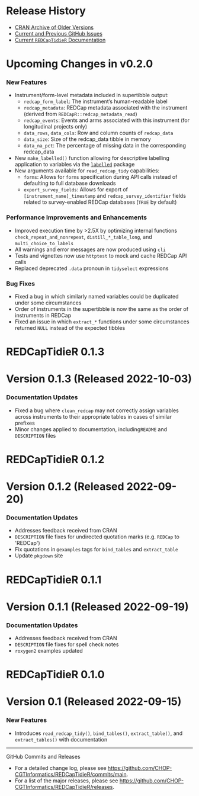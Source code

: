 # Release History

* [CRAN Archive of Older Versions](https://cran.r-project.org/src/contrib/Archive/REDCapTidieR/)
* [Current and Previous GitHub Issues](https://github.com/CHOP-CGTInformatics/REDCapTidieR/issues)
* [Current `REDCapTidieR` Documentation](https://chop-cgtinformatics.github.io/REDCapTidieR/)

# Upcoming Changes in v0.2.0

### New Features

* Instrument/form-level metadata included in supertibble output:
  * `redcap_form_label`: The instrument’s human-readable label
  * `redcap_metadata`: REDCap metadata associated with the instrument (derived from `REDCapR::redcap_metadata_read`)
  * `redcap_events`: Events and arms associated with this instrument (for longitudinal projects only)
  * `data_rows`, `data_cols`: Row and column counts of `redcap_data`
  * `data_size`: Size of the redcap_data tibble in memory
  * `data_na_pct`: The percentage of missing data in the corresponding redcap_data
* New `make_labelled()` function allowing for descriptive labelling application to variables via the [`labelled`](https://larmarange.github.io/labelled/) package
* New arguments available for `read_redcap_tidy` capabilities:
  * `forms`: Allows for `forms` specification during API calls instead of defaulting to full database downloads
  * `export_survey_fields`: Allows for export of `[instrument_name]_timestamp` and `redcap_survey_identifier` fields related to survey-enabled REDCap databases (`TRUE` by default)

### Performance Improvements and Enhancements

* Improved execution time by >2.5X by optimizing internal functions `check_repeat_and_nonrepeat`, `distill_*_table_long`, and `multi_choice_to_labels`
* All warnings and error messages are now produced using `cli`
* Tests and vignettes now use `httptest` to mock and cache REDCap API calls
* Replaced deprecated `.data` pronoun in `tidyselect` expressions

### Bug Fixes

* Fixed a bug in which similarly named variables could be duplicated under some circumstances
* Order of instruments in the supertibble is now the same as the order of instruments in REDCap
* Fixed an issue in which `extract_*` functions under some circumstances returned `NULL` instead of the expected tibbles

# REDCapTidieR 0.1.3

Version 0.1.3 (Released 2022-10-03)
==========================================================

### Documentation Updates

* Fixed a bug where `clean_redcap` may not correctly assign variables across instruments to their appropriate tables in cases of similar prefixes
* Minor changes applied to documentation, including`README` and `DESCRIPTION` files

# REDCapTidieR 0.1.2

Version 0.1.2 (Released 2022-09-20)
==========================================================

### Documentation Updates

* Addresses feedback received from CRAN
* `DESCRIPTION` file fixes for undirected quotation marks (e.g. `REDCap` to 'REDCap')
* Fix quotations in `@examples` tags for `bind_tables` and `extract_table`
* Update `pkgdown` site

# REDCapTidieR 0.1.1

Version 0.1.1 (Released 2022-09-19)
==========================================================

### Documentation Updates

* Addresses feedback received from CRAN
* `DESCRIPTION` file fixes for spell check notes
* `roxygen2` examples updated

# REDCapTidieR 0.1.0

Version 0.1 (Released 2022-09-15)
==========================================================

### New Features

* Introduces `read_redcap_tidy()`, `bind_tables()`, `extract_table()`, and `extract_tables()` with documentation

----------------------------------------

GitHub Commits and Releases

* For a detailed change log, please see https://github.com/CHOP-CGTInformatics/REDCapTidieR/commits/main.
* For a list of the major releases, please see https://github.com/CHOP-CGTInformatics/REDCapTidieR/releases.
